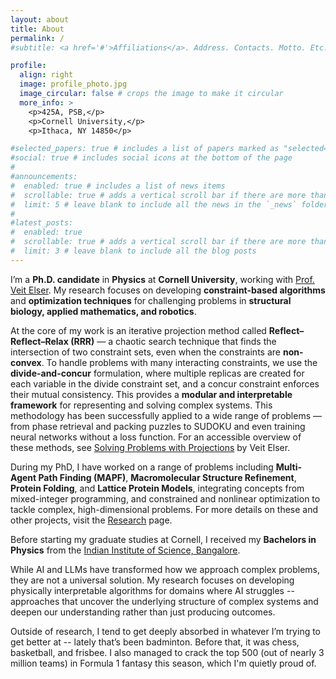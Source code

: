 ```yaml
---
layout: about
title: About
permalink: /
#subtitle: <a href='#'>Affiliations</a>. Address. Contacts. Motto. Etc.

profile:
  align: right
  image: profile_photo.jpg
  image_circular: false # crops the image to make it circular
  more_info: >
    <p>425A, PSB,</p>
    <p>Cornell University,</p>
    <p>Ithaca, NY 14850</p>

#selected_papers: true # includes a list of papers marked as "selected={true}"
#social: true # includes social icons at the bottom of the page
#
#announcements:
#  enabled: true # includes a list of news items
#  scrollable: true # adds a vertical scroll bar if there are more than 3 news items
#  limit: 5 # leave blank to include all the news in the `_news` folder
#
#latest_posts:
#  enabled: true
#  scrollable: true # adds a vertical scroll bar if there are more than 3 new posts items
#  limit: 3 # leave blank to include all the blog posts
---
```



I’m a **Ph.D. candidate** in **Physics** at **Cornell University**, working with [Prof. Veit Elser](https://physics.cornell.edu/veit-elser). My research focuses on developing **constraint-based algorithms** and **optimization techniques** for challenging problems in **structural biology, applied mathematics, and robotics**.  

At the core of my work is an iterative projection method called **Reflect–Reflect–Relax (RRR)** — a chaotic search technique that finds the intersection of two constraint sets, even when the constraints are **non-convex**. To handle problems with many interacting constraints, we use the **divide-and-concur** formulation, where multiple replicas are created for each variable in the divide constraint set, and a concur constraint enforces their mutual consistency. This provides a **modular and interpretable framework** for representing and solving complex systems. This methodology has been successfully applied to a wide range of problems — from phase retrieval and packing puzzles to SUDOKU and even training neural networks without a loss function. For an accessible overview of these methods, see [Solving Problems with Projections](https://www.cambridge.org/in/universitypress/subjects/physics/mathematical-methods/solving-problems-projections-phase-retrieval-packing?format=HB&isbn=9781009475525) by Veit Elser.

During my PhD, I have worked on a range of problems including **Multi-Agent Path Finding (MAPF)**, **Macromolecular Structure Refinement**, **Protein Folding**, and **Lattice Protein Models**, integrating concepts from mixed-integer programming, and constrained and nonlinear optimization to tackle complex, high-dimensional problems. For more details on these and other projects, visit the [Research](/research/) page.

Before starting my graduate studies at Cornell, I received my **Bachelors in Physics** from the [Indian Institute of Science, Bangalore](https://iisc.ac.in/).

While AI and LLMs have transformed how we approach complex problems, they are not a universal solution. My research focuses on developing physically interpretable algorithms for domains where AI struggles -- approaches that uncover the underlying structure of complex systems and deepen our understanding rather than just producing outcomes. 

Outside of research, I tend to get deeply absorbed in whatever I’m trying to get better at -- lately that’s been badminton. Before that, it was chess, basketball, and frisbee. I also managed to crack the top 500 (out of nearly 3 million teams) in Formula 1 fantasy this season, which I'm quietly proud of.
 




